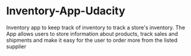 # Inventory-App-Udacity
Inventory app to keep track of inventory to track a store's inventory. The App allows users to store information about products, track sales and shipments and make it easy for the user to order more from the listed supplier
